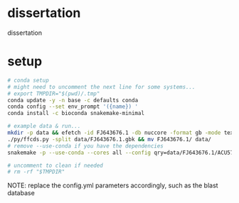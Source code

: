 # dissertation

dissertation

# setup

```bash
# conda setup
# might need to uncomment the next line for some systems...
# export TMPDIR="$(pwd)/.tmp"
conda update -y -n base -c defaults conda
conda config --set env_prompt '({name}) '
conda install -c bioconda snakemake-minimal

# example data & run...
mkdir -p data && efetch -id FJ643676.1 -db nuccore -format gb -mode text > data/FJ643676.1.gbk
./py/ffcds.py -split data/FJ643676.1.gbk && mv FJ643676.1/ data/
# remove --use-conda if you have the dependencies
snakemake -p --use-conda --cores all --config qry=data/FJ643676.1/ACU57030.fna --

# uncomment to clean if needed
# rm -rf "$TMPDIR"
```

NOTE: replace the config.yml parameters accordingly, such as the blast database
